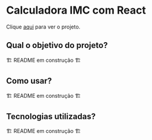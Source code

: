 # Calculadora IMC com React

Clique [aqui](https://calculadora-imc-react-2gijon96a-eugenio-cyber.vercel.app/) para ver o projeto.

## Qual o objetivo do projeto?

🏗️ README em construção 🏗️

## Como usar?

🏗️ README em construção 🏗️

## Tecnologias utilizadas?

🏗️ README em construção 🏗️
